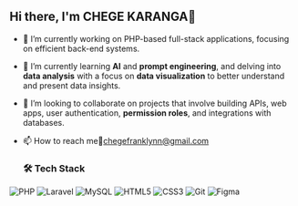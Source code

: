 ## Hi there, I'm CHEGE KARANGA👋

- 🔭 I’m currently working on PHP-based full-stack applications, focusing on efficient back-end systems.
- 🌱 I’m currently learning  **AI** and **prompt engineering**, and delving into **data analysis** with a focus on **data visualization** to better understand and present data insights.
- 👯 I’m looking to collaborate on projects that involve building APIs, web apps, user authentication, **permission roles**, and integrations with databases.
  
- 📫 How to reach me📧chegefranklynn@gmail.com

  ### 🛠 Tech Stack

![PHP](https://img.shields.io/badge/PHP-777BB4?style=for-the-badge&logo=php&logoColor=white)
![Laravel](https://img.shields.io/badge/Laravel-FF2D20?style=for-the-badge&logo=laravel&logoColor=white)
![MySQL](https://img.shields.io/badge/MySQL-4479A1?style=for-the-badge&logo=mysql&logoColor=white)
![HTML5](https://img.shields.io/badge/HTML5-E34F26?style=for-the-badge&logo=html5&logoColor=white)
![CSS3](https://img.shields.io/badge/CSS3-1572B6?style=for-the-badge&logo=css3&logoColor=white)
![Git](https://img.shields.io/badge/Git-F05032?style=for-the-badge&logo=git&logoColor=white)
![Figma](https://img.shields.io/badge/Figma-F24E1E?style=for-the-badge&logo=figma&logoColor=white)



